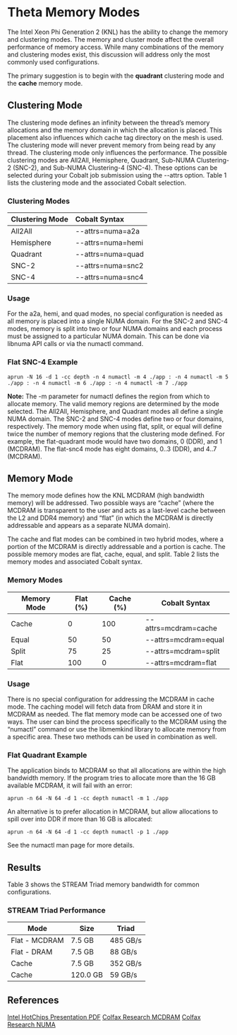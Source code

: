 # Theta Memory Modes

The Intel Xeon Phi Generation 2 (KNL) has the ability to change the memory and clustering modes. The memory and cluster mode affect the overall performance of memory access. While many combinations of the memory and clustering modes exist, this discussion will address only the most commonly used configurations.

The primary suggestion is to begin with the **quadrant** clustering mode and the **cache** memory mode.

## Clustering Mode
The clustering mode defines an infinity between the thread’s memory allocations and the memory domain in which the allocation is placed. This placement also influences which cache tag directory on the mesh is used. The clustering mode will never prevent memory from being read by any thread. The clustering mode only influences the performance. The possible clustering modes are All2All, Hemisphere, Quadrant, Sub-NUMA Clustering-2 (SNC-2), and Sub-NUMA Clustering-4 (SNC-4). These options can be selected during your Cobalt job submission using the --attrs option. Table 1 lists the clustering mode and the associated Cobalt selection.

### Clustering Modes
| Clustering Mode |	Cobalt Syntax       |
|:--------------- | :------------------ |
| All2All	      |  --attrs=numa=a2a  |
| Hemisphere      |  --attrs=numa=hemi |
| Quadrant	      |  --attrs=numa=quad |
| SNC-2	          |  --attrs=numa=snc2 |
| SNC-4	          |  --attrs=numa=snc4 |

### Usage
For the a2a, hemi, and quad modes, no special configuration is needed as all memory is placed into a single NUMA domain. For the SNC-2 and SNC-4 modes, memory is split into two or four NUMA domains and each process must be assigned to a particular NUMA domain. This can be done via libnuma API calls or via the numactl command.

### Flat SNC-4 Example
```
aprun -N 16 -d 1 -cc depth -n 4 numactl -m 4 ./app : -n 4 numactl -m 5 ./app : -n 4 numactl -m 6 ./app : -n 4 numactl -m 7 ./app
```

**Note:** The -m parameter for numactl defines the region from which to allocate memory. The valid memory regions are determined by the mode selected. The All2All, Hemisphere, and Quadrant modes all define a single NUMA domain. The SNC-2 and SNC-4 modes define two or four domains, respectively. The memory mode when using flat, split, or equal will define twice the number of memory regions that the clustering mode defined. For example, the flat-quadrant mode would have two domains, 0 (DDR), and 1 (MCDRAM). The flat-snc4 mode has eight domains, 0..3 (DDR), and 4..7 (MCDRAM).

## Memory Mode
The memory mode defines how the KNL MCDRAM (high bandwidth memory) will be addressed. Two possible ways are “cache” (where the MCDRAM is transparent to the user and acts as a last-level cache between the L2 and DDR4 memory) and “flat” (in which the MCDRAM is directly addressable and appears as a separate NUMA domain). 

The cache and flat modes can be combined in two hybrid modes, where a portion of the MCDRAM is directly addressable and a portion is cache. The possible memory modes are flat, cache, equal, and split. Table 2 lists the memory modes and associated Cobalt syntax.

### Memory Modes
| Memory Mode |	Flat (%) | Cache (%) |	Cobalt Syntax |
|-------------|----------|-----------|----------------|
| Cache | 0 | 100 |	--attrs=mcdram=cache |
| Equal	 |   50 |	50	| --attrs=mcdram=equal |
| Split	|   75 | 25	| --attrs=mcdram=split |
| Flat	|  100 |	0| --attrs=mcdram=flat |

 
### Usage
There is no special configuration for addressing the MCDRAM in cache mode. The caching model will fetch data from DRAM and store it in MCDRAM as needed. The flat memory mode can be accessed one of two ways. The user can bind the process specifically to the MCDRAM using the “numactl” command or use the libmemkind library to allocate memory from a specific area. These two methods can be used in combination as well.

### Flat Quadrant Example
The application binds to MCDRAM so that all allocations are within the high bandwidth memory. If the program tries to allocate more than the 16 GB available MCDRAM, it will fail with an error:

```
aprun -n 64 -N 64 -d 1 -cc depth numactl -m 1 ./app
```

An alternative is to prefer allocation in MCDRAM, but allow allocations to spill over into DDR if more than 16 GB is allocated:
```
aprun -n 64 -N 64 -d 1 -cc depth numactl -p 1 ./app
```
See the numactl man page for more details.

## Results
Table 3 shows the STREAM Triad memory bandwidth for common configurations.

### STREAM Triad Performance
| Mode | Size | Triad |
|------|------|-------|
| Flat - MCDRAM | 7.5 GB | 485 GB/s |
| Flat - DRAM | 7.5 GB | 88 GB/s |
| Cache | 7.5 GB | 352 GB/s |
| Cache | 120.0 GB | 59 GB/s |

## References
[Intel HotChips Presentation PDF](https://www.alcf.anl.gov/files/HC27.25.710-Knights-Landing-Sodani-Intel.pdf)
[Colfax Research MCDRAM](https://colfaxresearch.com/knl-mcdram/)
[Colfax Research NUMA](https://colfaxresearch.com/knl-numa/)
